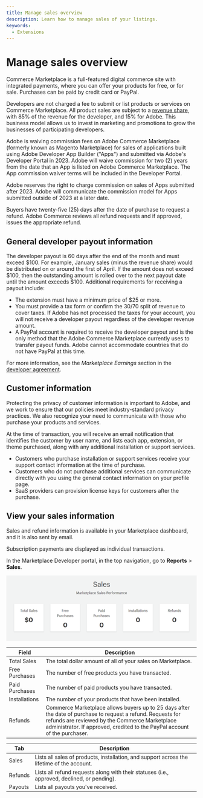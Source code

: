 ```yaml
---
title: Manage sales overview
description: Learn how to manage sales of your listings.
keywords:
  - Extensions
---
```


# Manage sales overview

Commerce Marketplace is a full-featured digital commerce site with integrated payments, where you can offer your products for free, or for sale. Purchases can be paid by credit card or PayPal.

Developers are not charged a fee to submit or list products or services on Commerce Marketplace. All product sales are subject to a [revenue share](revenue-share.md), with 85% of the revenue for the developer, and 15% for Adobe. This business model allows us to invest in marketing and promotions to grow the businesses of participating developers.

<InlineAlert variant="info" slots="text"/>

<p>
Adobe is waiving commission fees on Adobe Commerce Marketplace (formerly known as Magento Marketplace) for sales of applications built using Adobe Developer App Builder ("Apps") and submitted via Adobe's Developer Portal in 2023. Adobe will waive commission for two (2) years from the date that an App is listed on Adobe Commerce Marketplace. The App commission waiver terms will be included in the Developer Portal.

Adobe reserves the right to charge commission on sales of Apps submitted after 2023. Adobe will communicate the commission model for Apps submitted outside of 2023 at a later date.
</p>

Buyers have twenty-five (25) days after the date of purchase to request a refund. Adobe Commerce reviews all refund requests and if approved, issues the appropriate refund.

## General developer payout information

The developer payout is 60 days after the end of the month and must exceed $100. For example, January sales (minus the revenue share) would be distributed on or around the first of April. If the amount does not exceed $100, then the outstanding amount is rolled over to the next payout date until the amount exceeds $100. Additional requirements for receiving a payout include:

- The extension must have a minimum price of $25 or more.
- You must provide a tax form or confirm the 30/70 split of revenue to cover taxes. If Adobe has not processed the taxes for your account, you will not receive a developer payout regardless of the developer revenue amount.
- A PayPal account is required to receive the developer payout and is the only method that the Adobe Commerce Marketplace currently uses to transfer payout funds. Adobe cannot accommodate countries that do not have PayPal at this time.

For more information, see the _Marketplace Earnings_ section in the [developer agreement](https://www.adobe.com/legal/terms/enterprise-licensing/magento-legacy-terms.html).

## Customer information

Protecting the privacy of customer information is important to Adobe, and we work to ensure that our policies meet industry-standard privacy practices. We also recognize your need to communicate with those who purchase your products and services.

At the time of transaction, you will receive an email notification that identifies the customer by user name, and lists each app, extension, or theme purchased, along with any additional installation or support services.

-  Customers who purchase installation or support services receive your support contact information at the time of purchase.
-  Customers who do not purchase additional services can communicate directly with you using the general contact information on your profile page.
-  SaaS providers can provision license keys for customers after the purchase.

## View your sales information

Sales and refund information is available in your Marketplace dashboard, and it is also sent by email.

Subscription payments are displayed as individual transactions.

In the Marketplace Developer portal, in the top navigation, go to **Reports** > **Sales**.

![](_images/reports-sales.png)

| Field | Description |
|--- |--- |
| Total Sales | The total dollar amount of all of your sales on Marketplace. |
| Free Purchases | The number of free products you have transacted. |
| Paid Purchases | The number of paid products you have transacted. |
| Installations | The number of your products that have been installed. |
| Refunds | Commerce Marketplace allows buyers up to 25 days after the date of purchase to request a refund. Requests for refunds are reviewed by the Commerce Marketplace administrator. If approved, credited to the PayPal account of the purchaser. |

|Tab|Description|
|--- |--- |
|Sales|Lists all sales of products, installation, and support across the lifetime of the account.|
|Refunds|Lists all refund requests along with their statuses (i.e., approved, declined, or pending).|
|Payouts|Lists all payouts you've received.|
